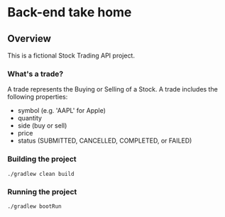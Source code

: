 # Back-end take home
## Overview
This is a fictional Stock Trading API project.  

### What's a trade?
A trade represents the Buying or Selling of a Stock.
A trade includes the following properties:

- symbol (e.g. 'AAPL' for Apple)
- quantity
- side (buy or sell)
- price
- status (SUBMITTED, CANCELLED, COMPLETED, or FAILED)

### Building the project
    ./gradlew clean build

### Running the project
    ./gradlew bootRun
